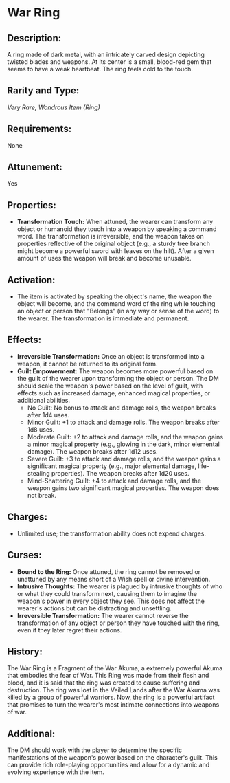 # War Ring

## Description:
A ring made of dark metal, with an intricately carved design depicting twisted blades and weapons. At its center is a small, blood-red gem that seems to have a weak heartbeat. The ring feels cold to the touch.

## Rarity and Type:
*Very Rare, Wondrous Item (Ring)*

## Requirements:
None

## Attunement:
Yes

## Properties:
- **Transformation Touch:** When attuned, the wearer can transform any object or humanoid they touch into a weapon by speaking a command word. The transformation is irreversible, and the weapon takes on properties reflective of the original object (e.g., a sturdy tree branch might become a powerful sword with leaves on the hilt). After a given amount of uses the weapon will break and become unusable.
  
## Activation:
- The item is activated by speaking the object's name, the weapon the object will become, and the command word of the ring while touching an object or person that "Belongs" (in any way or sense of the word) to the wearer. The transformation is immediate and permanent.

## Effects:
- **Irreversible Transformation:** Once an object is transformed into a weapon, it cannot be returned to its original form.
- **Guilt Empowerment:** The weapon becomes more powerful based on the guilt of the wearer upon transforming the object or person. The DM should scale the weapon's power based on the level of guilt, with effects such as increased damage, enhanced magical properties, or additional abilities.
  - No Guilt: No bonus to attack and damage rolls, the weapon breaks after 1d4 uses.
  - Minor Guilt: +1 to attack and damage rolls. The weapon breaks after 1d8 uses.
  - Moderate Guilt: +2 to attack and damage rolls, and the weapon gains a minor magical property (e.g., glowing in the dark, minor elemental damage). The weapon breaks after 1d12 uses.
  - Severe Guilt: +3 to attack and damage rolls, and the weapon gains a significant magical property (e.g., major elemental damage, life-stealing properties). The weapon breaks after 1d20 uses.
  - Mind-Shattering Guilt: +4 to attack and damage rolls, and the weapon gains two significant magical properties. The weapon does not break.
  
## Charges:
- Unlimited use; the transformation ability does not expend charges.

## Curses:
- **Bound to the Ring:** Once attuned, the ring cannot be removed or unattuned by any means short of a Wish spell or divine intervention.
- **Intrusive Thoughts:** The wearer is plagued by intrusive thoughts of who or what they could transform next, causing them to imagine the weapon's power in every object they see. This does not affect the wearer's actions but can be distracting and unsettling.
- **Irreversible Transformation:** The wearer cannot reverse the transformation of any object or person they have touched with the ring, even if they later regret their actions.

## History:
The War Ring is a Fragment of the War Akuma, a extremely powerful Akuma that embodies the fear of War. This Ring was made from their flesh and blood, and it is said that the ring was created to cause suffering and destruction. The ring was lost in the Veiled Lands after the War Akuma was killed by a group of powerful warriors. Now, the ring is a powerful artifact that promises to turn the wearer's most intimate connections into weapons of war.

## Additional:
The DM should work with the player to determine the specific manifestations of the weapon's power based on the character's guilt. This can provide rich role-playing opportunities and allow for a dynamic and evolving experience with the item.